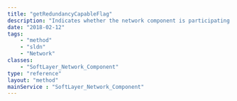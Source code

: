 ```yaml
---
title: "getRedundancyCapableFlag"
description: "Indicates whether the network component is participating in a group of two or more components capable of being operationally redundant, if enabled."
date: "2018-02-12"
tags:
    - "method"
    - "sldn"
    - "Network"
classes:
    - "SoftLayer_Network_Component"
type: "reference"
layout: "method"
mainService : "SoftLayer_Network_Component"
---
```

